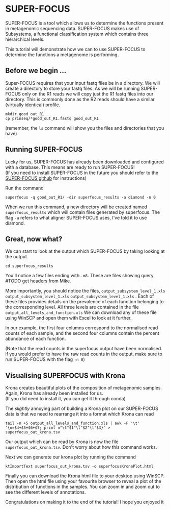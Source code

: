# SUPER-FOCUS 
SUPER-FOCUS is a tool which allows us to determine the functions present in metagenomic sequencing data. SUPER-FOCUS makes use of Subsystems, a functional classification system which contains three hierarchical levels. 

This tutorial will demonstrate how we can to use SUPER-FOCUS to determine the functions a metagenome is performing. 

## Before we begin ... 

Super-FOCUS requires that your input fastq files be in a directory. We will create a directory to store your fastq files. 
As we will be running SUPER-FOCUS only on the R1 reads we will copy just the R1 fastq files into our directory. This is commonly done as the R2 reads should have a similar (virtually identical) profile. 

```
mkdir good_out_R1
cp prinseq/*good_out_R1.fastq good_out_R1
```

(remember, the `ls` command will show you the files and directories that you have)

## Running SUPER-FOCUS 
Lucky for us, SUPER-FOCUS has already been downloaded and configured with a database. This means are ready to run SUPER-FOCUS!\
(If you need to install SUPER-FOCUS in the future you should refer to the [SUPER-FOCUS github](https://github.com/metageni/SUPER-FOCUS) for instructions)

Run the command 

```
superfocus -q good_out_R1/ -dir superfocus_results -a diamond -n 0
```

When we run this command, a new directory will be created named `superfocus_results` which will contain files generated by superfocus. The flag `-a` refers to what aligner SUPER-FOCUS uses, I've told it to use diamond. 


## Great, now what? 

We can start to look at the output which SUPER-FOCUS by taking looking  at the output
```
cd superfocus_results
```
You'll notice a few files ending with `.m8`. These are files showing query #TODO get headers from Mike. 

More importantly, you should notice the files, `output_subsystem_level_1.xls` `output_subsystem_level_1.xls` `output_subsystem_level_1.xls` . Each of these files provides details on the prevalence of each function belonging to the corresponding level. All three levels are contained in the file `output_all_levels_and_function.xls`
We can download any of these file using WinSCP and open them with Excel to look at it further. 

In our example, the first four columns correspond to the normalised read counts of each sample, and the second four columns contain the percent abundance of each function. 

(Note that the read counts in the superfocus output have been normalised. if you would prefer to have the raw read counts in the output, make sure to run SUPER-FOCUS with the flag `-n 0`) 

## Visualising SUPERFOCUS with Krona 
     
Krona creates beautiful plots of the composition of metagenomic samples. Again, Krona has already been installed for us.  
(If you did need to install it, you can get it through conda) 

The *slightly* annoying part of building a Krona plot on our SUPER-FOCUS data is that we need to rearrange it into a format which Krona can read 
```
tail -n +5 output_all_levels_and_function.xls | awk -F '\t' '{n=$4+$5+$6+$7; print n"\t"$1"\t"$2"\t"$3}' > superfocus_out_krona.tsv
``` 

Our output which can be read by Krona is now the file `superfocus_out_krona.tsv`. Don't worry about how this command works. 

Next we can generate our krona plot by running the command
```
ktImportText superfocus_out_krona.tsv -o superfocusKronaPlot.html
```

Finally you can download the Krona html file to your desktop using WinSCP. Then open the html file using your favourite browser to reveal a plot of the distribution of functions in the samples. You can zoom in and zoom out to see the different levels of annotations. 

Congratulations on making it to the end of the tutorial! I hope you enjoyed it 
